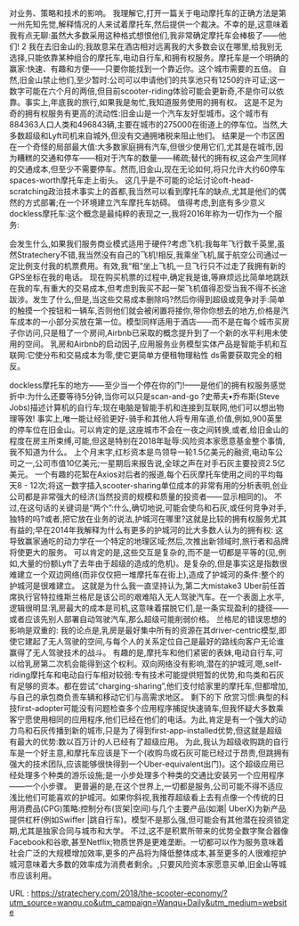 对业务、策略和技术的影响。 
 我理解它,打开一篇关于电动摩托车的正确方法是第一州先知先觉,解释情况的人来试着摩托车,然后提供一个裁决。不幸的是,这意味着我有点无聊:虽然大多数采用这种格式想恨他们,我非常确定摩托车会棒极了——他们! 2 
 我在去旧金山的;我故意呆在酒店相对远离我的大多数会议在哪里,给我别无选择,只能依靠某种组合的摩托车,电动自行车,和拥有权服务。摩托车是一个明确的赢家:快速、有趣和方便——只要你能找到一个靠近你。这个城市需要的五倍。 
 自然,旧金山禁止他们,至少暂时:公司可以申请他们的共享池只有1250的许可证;这一数字可能在六个月的两倍,但目前scooter-riding体验可能会更新奇,不是你可以依靠。事实上,年底我的旅行,如果我是匆忙,我知道服务使用的拥有权。 
 这是不足为奇的拥有权服务有更高的流动性:旧金山是一个汽车友好型城市。这个城市有884363人口人类和496843辆,主要在城市的275000在街道上的停车位。当然,大多数超级和Lyft司机来自城外,但没有交通拥堵税来阻止他们。 
 结果是一个市区困在一个奇怪的局部最大值:大多数家庭拥有汽车,但很少使用它们,尤其是在城市,因为糟糕的交通和停车——相对于汽车的数量——稀疏;替代的拥有权,这会产生同样的交通成本,但至少不需要停车。然而,旧金山,现在无论如何,将只允许大约60停车spaces-worth摩托车走上街头。 
 这几乎是不可能的论坛讨论oft-head-scratching政治技术事实上的首都,我当然可以看到摩托车的缺点,尤其是他们的偶然的方式部署;在一个环境建立汽车摩托车妨碍。 
 值得考虑,到底有多少意义dockless摩托车:这个概念是最纯粹的表现之一,我将2016年称为一切作为一个服务: 
  
 会发生什么,如果我们服务商业模式适用于硬件?考虑飞机:我每年飞行数千英里,虽然Stratechery不错,我当然没有自己的飞机!相反,我乘坐飞机,属于航空公司通过一定比例支付我的机票费用。有效,我“租”坐上飞机,一旦飞行只不过走了我拥有新的GPS坐标在我的电话。 
 现在购买机票的过程中,确定我是谁,等麻烦远比简单地跳跃在我的车,有重大的交易成本,但考虑到我买不起一架飞机值得忍受当我不得不长途跋涉。发生了什么,但是,当这些交易成本删除吗?然后你得到超级或竞争对手:简单的触摸一个按钮和一辆车,否则他们就会被闲置将接你,带你你想去的地方,价格是汽车成本的一小部分买放在第一位。模型同样适用于酒店——而不是在每个城市买房子你访问,只是租了一个房间,Airbnb已采取的概念提升到了一个新的水平利用未使用的空间。 
 乳房和Airbnb的启动因子,应用服务业务模型实体产品是智能手机和互联网:它使分布和交易成本为零,使它更简单方便租物理粘性 
 ds需要获取完全的相反。 
  
 dockless摩托车的地方——至少当一个停在你的门!——是他们的拥有权服务感觉折中:为什么还要等待5分钟,当你可以只是scan-and-go ?史蒂夫•乔布斯(Steve Jobs)描述计算机的自行车;现在电脑是智能手机和连接到互联网,他们可以想出物理等效! 
 事实上,唯一能让经验更好-骑手和其他人将专用车道,价值,例如,900英里的停车位在旧金山。可以肯定的是,这座城市不会在一夜之间转换,或者,给旧金山的程度在房主所束缚,可能,但这是特别在2018年耻辱:风险资本家愿意基金整个事情,我不知道为什么。 
 上个月末字,红杉资本是鸟领导一轮1.5亿美元的融资,电动车公司之一,公司市值10亿美元;一星期后来报告说,全球之声在对手石灰主要投资2.5亿美元。 
 一个有趣的花絮在Axios对后者的报道,每个石灰摩托车使用之间的平均每天8 - 12次;将这一数字插入scooter-sharing单位成本的非常有用的分析表明,创业公司都是非常强大的经济(当然投资的规模和质量的投资者——显示相同的)。 
 不过,在这句话的关键词是“两个”:什么,确切地说,可能会使鸟和石灰,或任何竞争对手,独特的吗?或者,把它放在业务的说法,护城河在哪里?这就是比较的拥有权服务尤其有益的;早在2014年我解释为什么有更多的护城河的比大多数人认为的拥有权: 
 这导致赢家通吃的动力学在一个特定的地理区域;然后,次推出新领域时,旅行者和品牌将使更大的服务。 
 可以肯定的是,这些交互是复杂的,而不是一切都是平等的(见,例如,大量的份额Lyft了去年由于超级的造成的危机)。是复杂的,但是事实这是指数很难建立一个双边网络(而非仅仅把一堆摩托车在街上),造成了护城河的条件:整个的护城河是很难建立。 
 这就是为什么我一直坚持认为,第二大mistake3 Uber前任首席执行官特拉维斯兰格尼是该公司的艰难陷入无人驾驶汽车。在一个表面上水平,逻辑很明显:乳房最大的成本是司机,这意味着摆脱它们,是一条实现盈利的捷径——或者应该先别人部署自动驾驶汽车,那么超级可能削弱价格。 
 兰格尼的错误思想的影响是双重的: 
 我的论点是,乳房是最好集中所有的资源在其driver-centric模型,即使它建起了无人驾驶的空间,与每个人的关系定位自己是最好的路线向客户无论谁赢得了无人驾驶技术的战斗。 
 有趣的是,摩托车和他们紧密的表妹,电动自行车,可以给乳房第二次机会能得到这个权利。双向网络没有影响,潜在的护城河,嗯,self-riding摩托车和电动自行车相对较弱:专有技术可能提供短暂的优势,和鸟类和石灰有足够的资本。都在尝试“charging-sharing”,他们支付给家里的摩托车,但都增加,与自己的承包商负责车辆和移动它们与高需求地区。 
 剩下的下 
 欣赏习惯:典型的科技first-adopter可能没有问题检查多个应用程序捕捉快速骑车,但我怀疑大多数乘客宁愿使用相同的应用程序,他们已经在他们的电话。为此,肯定是有一个强大的动力鸟和石灰传播到新的城市,只是为了得到first-app-installed优势,但这就是超级有最大的优势:数以百万计的人已经有了超级应用。 
 为此,我认为超级收购跳的自行车是一个好主意,和摩托车应该是下一个(收购鸟或石灰可能已经过于昂贵,但跳拥有强大的技术团队,应该能够很快得到一个Uber-equivalent出门)。这个超级应用已经处理多个种类的游乐设施;是一小步处理多个种类的交通比安装另一个应用程序——一个小步骤。 
 更普遍的是,在这个世界上,一切都是服务,公司可能不得不适应浅比他们可能喜欢的护城河。如果你斜视,我推荐超级看上去有点像一个传统的日用消费品(CPG)策略:控制分布(货架|空间)与几个主要产品(如潮| UberX)为新产品提供杠杆(例如Swiffer |跳自行车)。模型不是那么强,但可能会有其他潜在投资锁定期,尤其是独家合同与城市和大学。 
 不过,这不是积累所带来的优势全数字聚合器像Facebook和谷歌,甚至Netflix;物质世界是更难垄断。一切都可以作为服务意味着社会广泛的大规模增加效率,更多的产品将为降低整体成本,甚至更多的人很难挖护城河意味着大多数的效率成为消费者剩余。,只要风险资本家愿意买单,旧金山等城市应该利用。 
  
   
  URL : https://stratechery.com/2018/the-scooter-economy/?utm_source=wanqu.co&utm_campaign=Wanqu+Daily&utm_medium=website